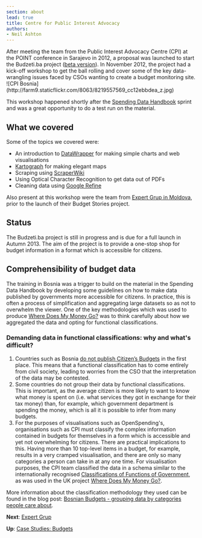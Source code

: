```yaml
---
section: about
lead: true
title: Centre for Public Interest Advocacy
authors:
- Neil Ashton
---
```

<div class="well">After meeting the team from the Public Interest Advocacy Centre (CPI) at
the POINT conference in Sarajevo in 2012, a proposal was launched to
start the Budzeti.ba project (<a href="http://budzeti.ba/">beta version</a>). In November 2012, the project had a kick-off workshop to get
the ball rolling and cover some of the key data-wrangling issues faced
by CSOs wanting to create a budget monitoring site. </div>
![CPI Bosnia](http://farm9.staticflickr.com/8063/8219557569_cc12ebbdea_z.jpg)

This workshop happened shortly after the [Spending Data Handbook](http://community.openspending.org/research/handbook/) sprint and was a great opportunity to do a test run on the material.

## What we covered

Some of the topics we covered were:

*  An introduction to [DataWrapper](http://datawrapper.de/) for making simple charts and web visualisations
*  [Kartograph](http://kartograph.org/) for making elegant maps
* Scraping using [ScraperWiki](http://scraperwiki.com/)
*  Using Optical Character Recognition to get data out of PDFs
*  Cleaning data using [Google Refine](http://code.google.com/p/google-refine/)

Also present at this workshop were the team from [Expert Grup in Moldova](../expert-grup/), prior to the launch of their Budget Stories project.

## Status

The Budzeti.ba project is still in progress and is due for a full launch
in Autumn 2013. The aim of the project is to provide a one-stop shop for
budget information in a format which is accessible for citizens.

## Comprehensibility of budget data

The training in Bosnia was a trigger to build on the material in the Spending Data Handbook by developing some guidelines on how to make data published by governments more accessible for citizens. In practice, this is often a process of simplification and aggregating large datasets so as not to overwhelm the viewer. One of the key methodologies which was used to produce [Where Does My Money Go?](http://wheredoesmymoneygo.org) was to think carefully about how we aggregated the data and opting for functional classifications.

### Demanding data in functional classifications: why and what's difficult?

1.  Countries such as Bosnia [do not publish Citizen’s
    Budgets](http://survey.internationalbudget.org/#profile/BA) in the
    first place. This means that a functional classification has to come entirely
    from civil society, leading to worries from the CSO that the
    interpretation of the data may be contested.
2.  Some countries do not group their data by functional
    classifications. This is important, as the average citizen is more
    likely to want to know what money is spent on (i.e. what services
    they got in exchange for their tax money) than, for example, which
    government department is spending the money, which is all it is
    possible to infer from many budgets.
3.  For the purposes of visualisations such as OpenSpending's,
    organisations such as CPI must classify the complex information
    contained in budgets for themselves in a form which is accessible
    and yet not overwhelming for citizens. There are practical
    implications to this. Having more than 10 top-level
    items in a budget, for example, results in a very cramped visualisation, and there are only so many categories a person can take in at
    any one time. For visualisation purposes, the CPI team
    classified the data in a schema similar to the internationally
    recognised [Classifications of Functions of Government](http://unstats.un.org/unsd/cr/registry/regcst.asp?Cl=4), as was used
    in the UK project [Where Does My Money Go?](http://wheredoesmymoneygo.org/).

More information about the classification methodology they used can be
found in the blog post: [Bosnian Budgets - grouping data by categories people
care
about](http://community.openspending.org/2012/11/bosnian-budgets-grouping-data-by-categories-people-care-about/).

**Next**: [Expert Grup](../expert-grup/)

**Up**: [Case Studies: Budgets](../)
